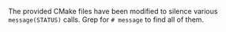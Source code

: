 The provided CMake files have been modified to silence various `message(STATUS)` calls. Grep for `# message` to find all of them.

